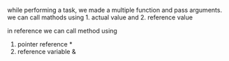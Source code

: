while performing a task, we made a multiple function and pass arguments.
we can call mathods using 1. actual value and 2. reference value 

in reference we can call method using 
1. pointer reference *
2. reference variable &
